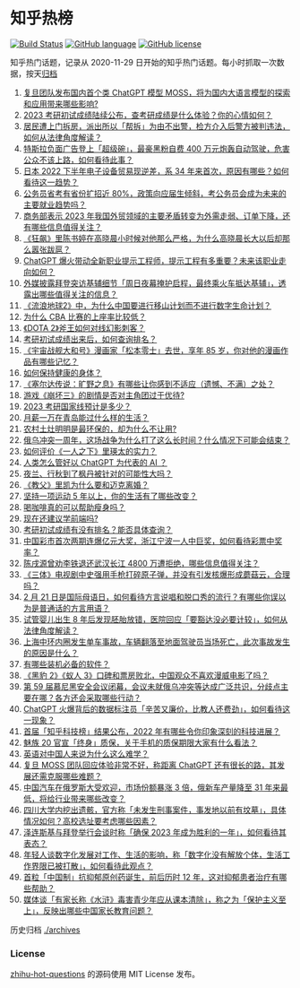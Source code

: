 # 知乎热榜
[![Build Status](https://github.com/ToWeLong/zhihu-hot-questions/workflows/CI/badge.svg)](https://github.com/ToWeLong/zhihu-hot-questions/actions)
[![GitHub language](https://img.shields.io/badge/language-golang-orange.svg)](https://golang.org/)
[![GitHub license](https://img.shields.io/github/license/ToWeLong/zhihu-hot-questions)](https://github.com/ToWeLong/zhihu-hot-questions/blob/main/LICENSE)

知乎热门话题，记录从 2020-11-29 日开始的知乎热门话题。每小时抓取一次数据，按天[归档](./archives)

<!-- BEGIN -->

1. [复旦团队发布国内首个类 ChatGPT 模型 MOSS，将为国内大语言模型的探索和应用带来哪些影响?](https://www.zhihu.com/question/585248111)
1. [2023 考研初试成绩陆续公布，查考研成绩是什么体验？你的心情如何？](https://www.zhihu.com/question/584720624)
1. [居民遭上门拆房，派出所以「帮拆」为由不出警，检方介入后警方被判违法，如何从法律角度解读？](https://www.zhihu.com/question/585090341)
1. [特斯拉负面广告登上「超级碗」，最豪黑粉自费 400 万元炮轰自动驾驶，危害公众不该上路，如何看待此事？](https://www.zhihu.com/question/584012362)
1. [日本 2022 下半年电子设备贸易现逆差，系 34 年来首次，原因有哪些？如何看待这一趋势？](https://www.zhihu.com/question/585029470)
1. [公务员省考有省份扩招近 80%，政策向应届生倾斜，考公务员会成为未来的主要就业趋势吗？](https://www.zhihu.com/question/585118745)
1. [商务部表示 2023 年我国外贸领域的主要矛盾转变为外需走弱、订单下降，还有哪些信息值得关注？](https://www.zhihu.com/question/581869887)
1. [《狂飙》里陈书婷在高晓晨小时候对他那么严格，为什么高晓晨长大以后却那么嚣张跋扈？](https://www.zhihu.com/question/584453831)
1. [ChatGPT 爆火带动全新职业提示工程师，提示工程有多重要？未来该职业走向如何？](https://www.zhihu.com/question/585294957)
1. [外媒披露拜登突访基辅细节「周日夜幕掩护启程，最终乘火车抵达基辅」，透露出哪些值得关注的信息？](https://www.zhihu.com/question/585239540)
1. [《流浪地球2》中，为什么中国要进行移山计划而不进行数字生命计划？](https://www.zhihu.com/question/581537928)
1. [为什么 CBA 比赛的上座率比较低？](https://www.zhihu.com/question/583987517)
1. [《DOTA 2》斧王如何对线幻影刺客？](https://www.zhihu.com/question/579512351)
1. [考研初试成绩出来后，如何查询排名？](https://www.zhihu.com/question/507528607)
1. [《宇宙战舰大和号》漫画家「松本零士」去世，享年 85 岁，你对他的漫画作品有哪些记忆？](https://www.zhihu.com/question/585109201)
1. [如何保持健康的身体？](https://www.zhihu.com/question/573601849)
1. [《塞尔达传说：旷野之息》有哪些让你感到不适应（遗憾、不满）之处？](https://www.zhihu.com/question/307358585)
1. [游戏《崩坏三》的剧情是否对主角团过于优待?](https://www.zhihu.com/question/584711044)
1. [2023 考研国家线预计是多少？](https://www.zhihu.com/question/574844095)
1. [月薪一万在青岛能过什么样的生活？](https://www.zhihu.com/question/54173063)
1. [农村土灶明明是最环保的，却为什么不让用?](https://www.zhihu.com/question/583615126)
1. [俄乌冲突一周年，这场战争为什么打了这么长时间？什么情况下可能会结束？](https://www.zhihu.com/question/585303186)
1. [如何评价《一人之下》里瑛太的实力？](https://www.zhihu.com/question/453712030)
1. [人类怎么管好以 ChatGPT 为代表的 AI ？](https://www.zhihu.com/question/584253329)
1. [夜兰、行秋到了枫丹被针对的可能性大吗？](https://www.zhihu.com/question/584931511)
1. [《教父》里凯为什么要和迈克离婚？](https://www.zhihu.com/question/358318305)
1. [坚持一项运动 5 年以上，你的生活有了哪些改变？](https://www.zhihu.com/question/584146975)
1. [喝咖啡真的可以帮助瘦身吗？](https://www.zhihu.com/question/584152773)
1. [现在还建议学前端吗?](https://www.zhihu.com/question/571797944)
1. [考研初试成绩有没有排名？能否具体查询？](https://www.zhihu.com/question/266462830)
1. [中国彩市首次两期连爆亿元大奖，浙江宁波一人中巨奖，如何看待彩票中奖率？](https://www.zhihu.com/question/585103257)
1. [陈戌源曾劝李铁退还武汉长江 4800 万遭拒绝，哪些信息值得关注？](https://www.zhihu.com/question/585104164)
1. [《三体》电视剧中史强用手枪打碎原子弹，并没有引发核爆形成蘑菇云，合理吗？](https://www.zhihu.com/question/585123305)
1. [2 月 21 日是国际母语日，如何看待方言说唱和脱口秀的流行？有哪些你误以为是普通话的方言用语？](https://www.zhihu.com/question/583792229)
1. [试管婴儿出生 8 年后发现胚胎放错，医院回应「要豁达没必要计较」，如何从法律角度解读？](https://www.zhihu.com/question/585106522)
1. [上海中环内圈发生单车事故，车辆翻落至地面驾驶员当场死亡，此次事故发生的原因是什么？](https://www.zhihu.com/question/584979362)
1. [有哪些装机必备的软件？](https://www.zhihu.com/question/461445961)
1. [《黑豹 2》《蚁人 3》口碑和票房败北，中国观众不喜欢漫威电影了吗？](https://www.zhihu.com/question/585107965)
1. [第 59 届慕尼黑安全会议闭幕，会议未就俄乌冲突等达成广泛共识，分歧点主要在哪？各方还会采取哪些行动？](https://www.zhihu.com/question/585121126)
1. [ChatGPT 火爆背后的数据标注员「辛苦又廉价，比教人还费劲」，如何看待这一现象？](https://www.zhihu.com/question/584909704)
1. [首届「知乎科技榜」结果公布，2022 年有哪些令你印象深刻的科技进展？](https://www.zhihu.com/question/584614791)
1. [魅族 20 官宣「终身」质保，关于手机的质保期限大家有什么看法？](https://www.zhihu.com/question/585169881)
1. [英语对中国人来说为什么这么难学？](https://www.zhihu.com/question/550535086)
1. [复旦 MOSS 团队回应体验非常不好，称距离 ChatGPT 还有很长的路，其发展还需克服哪些难题？](https://www.zhihu.com/question/585307825)
1. [中国汽车在俄罗斯大受欢迎，市场份额暴涨 3 倍，俄新车产量降至 31 年来最低，将给行业带来哪些改变？](https://www.zhihu.com/question/585305521)
1. [四川大学内挖出遗骸，官方称「未发生刑事案件，事发地以前有坟墓」，具体情况如何？高校选址要考虑哪些因素？](https://www.zhihu.com/question/585295148)
1. [泽连斯基与拜登举行会谈时称「确保 2023 年成为胜利的一年」，如何看待其表态？](https://www.zhihu.com/question/585204509)
1. [年轻人谈数字化发展对工作、生活的影响，称「数字化没有解放个体，生活工作界限已被打散」，如何看待此观点？](https://www.zhihu.com/question/585158039)
1. [首粒「中国制」抗抑郁原创药诞生，前后历时 12 年，这对抑郁患者治疗有哪些帮助？](https://www.zhihu.com/question/585109671)
1. [媒体谈「有家长称《水浒》毒害青少年应从课本清除」，称之为「保护主义至上」，反映出哪些中国家长教育问题？](https://www.zhihu.com/question/585001216)

<!-- END -->

历史归档 [./archives](./archives)


### License
[zhihu-hot-questions](https://github.com/towelong/zhihu-hot-questions) 的源码使用 MIT License 发布。